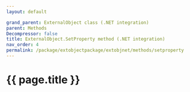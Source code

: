 ```yaml
---
layout: default

grand_parent: ExternalObject class (.NET integration)
parent: Methods
Decompressor: false
title: ExternalObject.SetProperty method (.NET integration)
nav_order: 4
permalink: /package/extobjectpackage/extobjnet/methods/setproperty
---
```

# {{ page.title }}